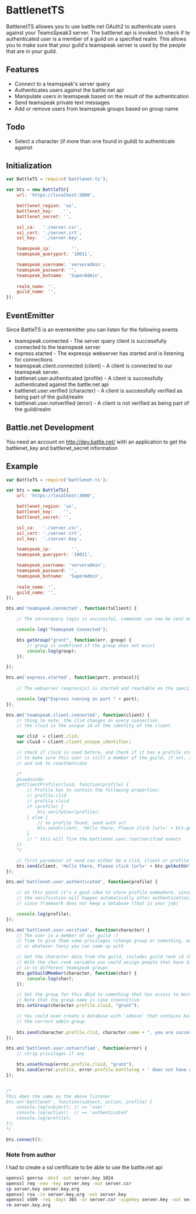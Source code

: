 # BattlenetTS

BattlenetTS allowes you to use battle.net OAuth2 to authenticate users against your TeamsSpeak3 server. The battlenet api is invoked to check if te authenticated user is a member of a guild on a specified realm. This allows you to make sure that your guild's teamspeak server is used by the people that are in your guild.

## Features
 - Connect to a teamspeak's server query
 - Authenticates users against the battle.net api
 - Manipulate users in teamspeak based on the result of the authentication
 - Send teamspeak private text messages
 - Add or remove users from teamspeak groups based on group name

## Todo
 - Select a character (if more than one found in guild) to authenticate against

## Initialization

```javascript
var BattleTS = require('battlenet-ts');

var bts = new BattleTS({
	url: 'https://localhost:3000',

	battlenet_region: 'us',
	battlenet_key:    '',
	battlenet_secret: '',

	ssl_ca:   './server.csr',
	ssl_cert: './server.crt',
	ssl_key:  './server.key',

	teamspeak_ip:        '',
	teamspeak_queryport: '10011',

	teamspeak_username: 'serveradmin',
	teamspeak_password: '',
	teamspeak_botname:  'SuperAdmin',
	
	realm_name: '',
	guild_name: '',
});
```

## EventEmitter

Since BattleTS is an eventemitter you can listen for the following events
- teamspeak.connected - The server query client is successfully connected to the teamspeak server
- express.started - The expressjs webserver has started and is listening for connections
- teamspeak.client.connected (client) - A client is connected to our teamspeak server.
- battlenet.user.authenticated (profile) - A client is successfully authenticated against the battle.net api
- battlenet.user.verified (character) - A client is successfully verified as being part of the guild/realm
- battlenet.user.notverified (error) - A client is not verified as being part of the guild/realm

## Battle.net Development
You need an account on http://dev.battle.net/ with an application
to get the battlenet_key and battlenet_secret information

## Example

```javascript
var BattleTS = require('battlenet-ts');

var bts = new BattleTS({
	url: 'https://localhost:3000',

	battlenet_region: 'us',
	battlenet_key:    '',
	battlenet_secret: '',

	ssl_ca:   './server.csr',
	ssl_cert: './server.crt',
	ssl_key:  './server.key',

	teamspeak_ip:        '',
	teamspeak_queryport: '10011',

	teamspeak_username: 'serveradmin',
	teamspeak_password: '',
	teamspeak_botname:  'SuperAdmin',
	
	realm_name: '',
	guild_name: '',
});

bts.on('teamspeak.connected', function(tsClient) {

	// The serverquery login is successful, commands can now be sent and received.

	console.log('Teamspeak Connected');

	bts.getGroup("grunt", function(err, group) {
		// group is undefined if the group does not exist
		console.log(group);
	});

});

bts.on('express.started', function(port, protocol){
 
	// The webserver (expressjs) is started and reachable on the specified url

	console.log("Express running on port " + port);
});

bts.on('teamspeak.client.connected', function(client) {
	// thing to note, the clid changes on every connection
	// the cluid is the unique id of the identity of the client

	var clid  = client.clid;
	var cluid = client.client_unique_identifier;

	// check if cluid is used before, and check if it has a profile stored, if so, use bts.verifyUser(profile)
	// to make sure this user is still a member of the guild, if not, remove them form the database, strip privilages
	// and ask to reauthentiate

	/*
	psuedocode:
	getClientProfile(cluid, function(profile) {
		// Profile has to contain the following properties:
		// profile.clid
		// profile.cluid
		if (profile) {
			bts.verifyUser(profile);
		} else {
			// no profile found, send auth url
			bts.send(client, 'Hello there, Please click [url=' + bts.getAuthUrl(clid, cluid) + ']here[/url] to authenticate');
		}
		// ^ this will fire the battlenet.user.(not)verified events
	})
	*/

	// first parameter of send can either be a clid, client or profile instance
	bts.send(client, 'Hello there, Please click [url=' + bts.getAuthUrl(clid, cluid) + ']here[/url] to authenticate');
});

bts.on('battlenet.user.authenticated', function(profile) {

	// at this point it's a good idea to store profile somewhere, since its required for bts.verifyUser(profile)
	// the verification will happen automatically after authentication, but not on client join.
	// since framework does not keep a database (that is your job)

	console.log(profile);
});

bts.on('battlenet.user.verified', function(character) {
	// The user is a member of our guild :)
	// Time to give them some privilages (change group or something, add icon that represents their race/class)
	// or whatever fancy you can come up with

	// Get the character data from the guild, includes guild rank id (0,...)
	// With the char.rank variable you could assign people that have different guild ranks
	// in to different teamspeak groups
	bts.getGuildMember(character, function(char) {
		console.log(char);
	});

	// Set the group for this dbid to something that has access to more stuff
	// Note that the group name is case insensitive
	bts.setGroup(character.profile.cluid, "grunt");

	// You could even create a database with 'admins' that contains battlenet id's to add those people to
	// the correct admin group.
	
	bts.send(character.profile.clid, character.name + ", you are successfully verified and promoted to Grunt");
});

bts.on('battlenet.user.notverified', function(error) {
	// strip privilages if any

	bts.unsetGroup(error.profile.cluid, "grunt");
	bts.send(error.profile, error.profile.battletag + ' does not have any characters in ' + bts.getGuildName() + ' on ' + bts.getRealmName());
});


/*
This does the same as the above listener
bts.on('battlenet', function(subject, action, profile) {
	console.log(subject); // == 'user'
	console.log(action);  // == 'authenticated'
	console.log(profile);
});
*/

bts.connect();
```

### Note from author
I had to create a ssl certificate to be able to use the battle.net api
```bash
openssl genrsa -des3 -out server.key 1024
openssl req -new -key server.key -out server.csr
cp server.key server.key.org
openssl rsa -in server.key.org -out server.key
openssl x509 -req -days 365 -in server.csr -signkey server.key -out server.crt
rm server.key.org
```